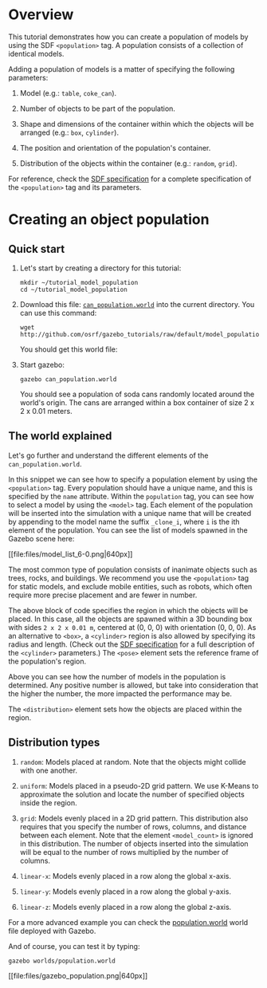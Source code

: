 # Overview

This tutorial demonstrates how you can create a population of models by
using the SDF `<population>` tag. A population consists of a collection
of identical models.

Adding a population of models is a matter of specifying the following
parameters:

1. Model (e.g.: `table`, `coke_can`).

1. Number of objects to be part of the population.

1. Shape and dimensions of the container within which the objects will be
arranged (e.g.: `box`, `cylinder`).

1. The position and orientation of the population's container.

1. Distribution of the objects within the container (e.g.: `random`, `grid`).

For reference, check the
[SDF specification](http://sdformat.org/spec?ver=1.5&elem=world#world_population)
 for a complete specification of the `<population>` tag and its parameters.

# Creating an object population

## Quick start

1. Let's start by creating a directory for this tutorial:

    ~~~
    mkdir ~/tutorial_model_population
    cd ~/tutorial_model_population
    ~~~

1. Download this file:
[`can_population.world`](http://github.com/osrf/gazebo_tutorials/raw/default/model_population/files/can_population.world)
into the current directory. You can use this command:

    ~~~
    wget http://github.com/osrf/gazebo_tutorials/raw/default/model_population/files/can_population.world
    ~~~

    You should get this world file:

    <include src='http://github.com/osrf/gazebo_tutorials/raw/default/model_population/files/can_population.world' />

1. Start gazebo:

    ~~~
    gazebo can_population.world
    ~~~

    You should see a population of soda cans randomly located around the
    world's origin. The cans are arranged within a box container of size
    2 x 2 x 0.01 meters.

## The world explained

Let's go further and understand the different elements of the `can_population.world`.

<include from='/    <population name/' to='/</model>/' src='http://github.com/osrf/gazebo_tutorials/raw/default/model_population/files/can_population.world' />

In this snippet we can see how to specify a population element by using the
`<population>` tag. Every population should have a unique name, and this is
specified by the `name` attribute. Within the `population` tag, you can see
how to select a model by using the `<model>` tag. Each element of the population
will be inserted into the simulation with a unique name that will be created by
appending to the model name the suffix `_clone_i`, where `i` is the ith element
of the population. You can see the list of models spawned in the Gazebo scene
here:

[[file:files/model_list_6-0.png|640px]]

The most common type of population consists of inanimate objects
such as trees, rocks, and buildings. We recommend you use the `<population>` tag
for static models, and exclude mobile entities, such as robots, which often
require more precise placement and are fewer in number.

<include from='/      <pose>/' to='/<\/box>/' src='http://github.com/osrf/gazebo_tutorials/raw/default/model_population/files/can_population.world' />

The above block of code specifies the region in which the objects will be
placed. In this case, all the objects are spawned within a 3D bounding box with
sides `2 x 2 x 0.01 m`, centered at (0, 0, 0) with orientation (0, 0, 0). As an
alternative to `<box>`, a `<cylinder>` region is also allowed by specifying its
radius and length. (Check out the
[SDF specification](http://sdformat.org/spec?ver=1.5&elem=world#population_cylinder)
for a full description of the `<cylinder>` parameters.) The `<pose>` element
sets the reference frame of the population's region.

<include from='/      <model_count>/' to='/</model_count>/' src='http://github.com/osrf/gazebo_tutorials/raw/default/model_population/files/can_population.world' />

Above you can see how the number of models in the population is determined. Any
positive number is allowed, but take into consideration that the higher the
number, the more impacted the performance may be.

<include from='/      <distribution>/' to='/</distribution>/' src='http://github.com/osrf/gazebo_tutorials/raw/default/model_population/files/can_population.world' />

The `<distribution>` element sets how the objects are placed within the region.

## Distribution types

1. `random`: Models placed at random. Note that the objects might collide with
  one another.

1. `uniform`: Models placed in a pseudo-2D grid pattern. We use K-Means to
  approximate the solution and locate the number of specified objects inside the
  region.

1. `grid`: Models evenly placed in a 2D grid pattern. This distribution also
  requires that you specify the number of rows, columns, and distance between
  each element. Note that the element `<model_count>` is ignored in this
  distribution. The number of objects inserted into the simulation will be equal
  to the number of rows multiplied by the number of columns.

1. `linear-x`: Models evenly placed in a row along the global x-axis.

1. `linear-y`: Models evenly placed in a row along the global y-axis.

1. `linear-z`: Models evenly placed in a row along the global z-axis.

For a more advanced example you can check the
[population.world](http://github.com/osrf/gazebo/raw/master/worlds/population.world)
world file deployed with Gazebo.

And of course, you can test it by typing:

~~~
gazebo worlds/population.world
~~~

[[file:files/gazebo_population.png|640px]]
